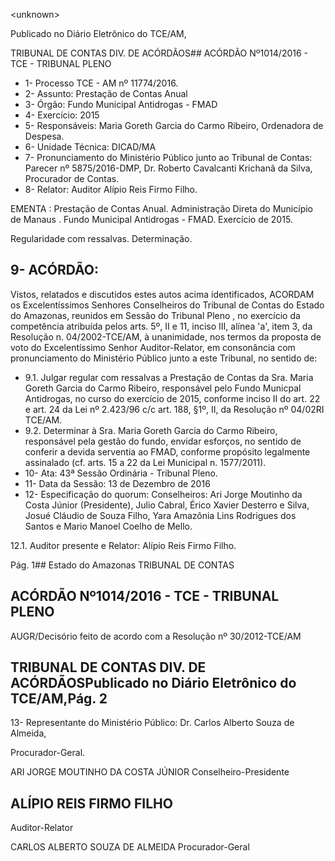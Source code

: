 &lt;unknown&gt;

Publicado  no  Diário Eletrônico do TCE/AM,

TRIBUNAL DE CONTAS DIV. DE  ACÓRDÃOS## ACÓRDÃO Nº1014/2016 - TCE - TRIBUNAL PLENO

- 1- Processo TCE - AM nº 11774/2016.
- 2- Assunto: Prestação de Contas Anual
- 3- Órgão: Fundo Municipal Antidrogas - FMAD
- 4- Exercício: 2015
- 5- Responsáveis: Maria Goreth Garcia do Carmo Ribeiro, Ordenadora de Despesa.
- 6- Unidade Técnica: DICAD/MA
- 7- Pronunciamento  do Ministério  Público  junto  ao Tribunal  de Contas: Parecer  nº 5875/2016-DMP, Dr. Roberto Cavalcanti Krichanã da Silva, Procurador de Contas.
- 8- Relator: Auditor Alípio Reis Firmo Filho.

EMENTA : Prestação de Contas Anual. Administração  Direta  do Município  de Manaus  . Fundo  Municipal  Antidrogas  -  FMAD.  Exercício  de 2015.

Regularidade com ressalvas. Determinação.

## 9- ACÓRDÃO:

Vistos, relatados e discutidos estes autos acima identificados, ACORDAM os Excelentíssimos Senhores Conselheiros do Tribunal de Contas do Estado do Amazonas, reunidos em Sessão do Tribunal Pleno , no exercício da competência atribuída pelos arts. 5º, II e 11, inciso III, alínea 'a', item 3, da Resolução n. 04/2002-TCE/AM, à unanimidade, nos termos da proposta de voto do Excelentíssimo Senhor Auditor-Relator, em consonância com pronunciamento do Ministério Público junto a este Tribunal, no sentido de:

- 9.1. Julgar regular com ressalvas a  Prestação de Contas da Sra.  Maria Goreth  Garcia  do  Carmo  Ribeiro,  responsável  pelo  Fundo  Municpal Antidrogas, no curso do exercício de 2015, conforme inciso II do art. 22 e art. 24 da Lei nº 2.423/96 c/c art. 188, §1º, II, da Resolução nº 04/02RI TCE/AM.
- 9.2. Determinar à Sra.  Maria Goreth Garcia do Carmo Ribeiro, responsável pela gestão do fundo, envidar esforços, no sentido de conferir a devida serventia ao FMAD, conforme propósito legalmente assinalado (cf. arts. 15 a 22 da Lei Municipal n. 1577/2011).
- 10-  Ata: 43ª Sessão Ordinária - Tribunal Pleno.
- 11-  Data da Sessão: 13 de Dezembro de 2016
- 12-  Especificação  do  quorum: Conselheiros: Ari Jorge  Moutinho  da  Costa  Júnior (Presidente), Julio Cabral, Érico Xavier Desterro e Silva, Josué Cláudio de Souza Filho, Yara Amazônia Lins Rodrigues dos Santos e Mario Manoel Coelho de Mello.

12.1. Auditor presente e Relator: Alípio Reis Firmo Filho.

Pág. 1## Estado do Amazonas TRIBUNAL DE CONTAS

## ACÓRDÃO Nº1014/2016 - TCE - TRIBUNAL PLENO

AUGR/Decisório feito de acordo com a Resolução nº 30/2012-TCE/AM

## TRIBUNAL DE CONTAS DIV. DE  ACÓRDÃOSPublicado  no  Diário Eletrônico do TCE/AM,Pág. 2

13-  Representante do Ministério Público: Dr. Carlos Alberto Souza de Almeida,

Procurador-Geral.

ARI JORGE MOUTINHO DA COSTA JÚNIOR Conselheiro-Presidente

## ALÍPIO REIS FIRMO FILHO

Auditor-Relator

CARLOS ALBERTO SOUZA DE ALMEIDA Procurador-Geral
